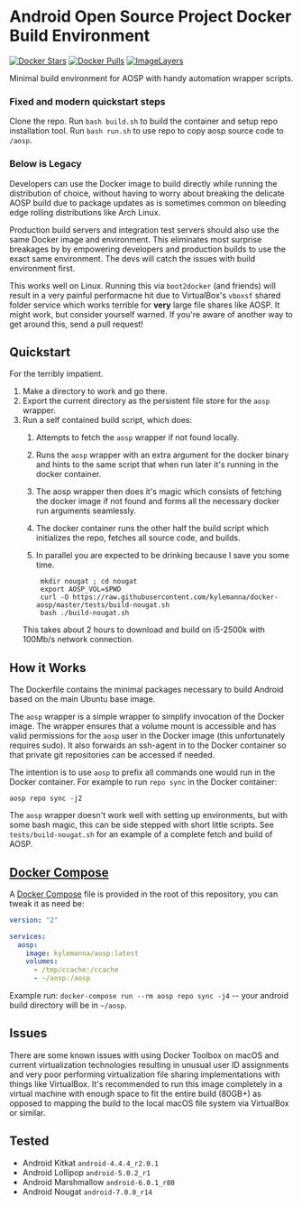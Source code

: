 Android Open Source Project Docker Build Environment
====================================================

[![Docker Stars](https://img.shields.io/docker/stars/kylemanna/aosp.svg)](https://hub.docker.com/r/kylemanna/aosp/)
[![Docker Pulls](https://img.shields.io/docker/pulls/kylemanna/aosp.svg)](https://hub.docker.com/r/kylemanna/aosp/)
[![ImageLayers](https://images.microbadger.com/badges/image/kylemanna/aosp.svg)](https://microbadger.com/#/images/kylemanna/aosp)

Minimal build environment for AOSP with handy automation wrapper scripts.

### Fixed and modern quickstart steps
Clone the repo. Run `bash build.sh` to build the container and setup repo installation tool. Run `bash run.sh` to use repo to copy aosp source code to `/aosp`.

### Below is Legacy

Developers can use the Docker image to build directly while running the
distribution of choice, without having to worry about breaking the delicate
AOSP build due to package updates as is sometimes common on bleeding edge
rolling distributions like Arch Linux.

Production build servers and integration test servers should also use the same
Docker image and environment. This eliminates most surprise breakages by
by empowering developers and production builds to use the exact same
environment.  The devs will catch the issues with build environment first.

This works well on Linux.  Running this via `boot2docker` (and friends) will
result in a very painful performacne hit due to VirtualBox's `vboxsf` shared
folder service which works terrible for **very** large file shares like AOSP.
It might work, but consider yourself warned.  If you're aware of another way to
get around this, send a pull request!


Quickstart
----------

For the terribly impatient.

1. Make a directory to work and go there.
2. Export the current directory as the persistent file store for the `aosp`
   wrapper.
3. Run a self contained build script, which does:
    1. Attempts to fetch the `aosp` wrapper if not found locally.
    2. Runs the `aosp` wrapper with an extra argument for the docker binary and
       hints to the same script that when run later it's running in the docker
       container.
    3. The aosp wrapper then does it's magic which consists of fetching the
       docker image if not found and forms all the necessary docker run
       arguments seamlessly.
    4. The docker container runs the other half the build script which
       initializes the repo, fetches all source code, and builds.
    5. In parallel you are expected to be drinking because I save you some time.

            mkdir nougat ; cd nougat
            export AOSP_VOL=$PWD
            curl -O https://raw.githubusercontent.com/kylemanna/docker-aosp/master/tests/build-nougat.sh
            bash ./build-nougat.sh

    This takes about 2 hours to download and build on i5-2500k with 100Mb/s network connection.

How it Works
------------

The Dockerfile contains the minimal packages necessary to build Android based
on the main Ubuntu base image.

The `aosp` wrapper is a simple wrapper to simplify invocation of the Docker
image.  The wrapper ensures that a volume mount is accessible and has valid
permissions for the `aosp` user in the Docker image (this unfortunately
requires sudo).  It also forwards an ssh-agent in to the Docker container
so that private git repositories can be accessed if needed.

The intention is to use `aosp` to prefix all commands one would run in the
Docker container.  For example to run `repo sync` in the Docker container:

    aosp repo sync -j2

The `aosp` wrapper doesn't work well with setting up environments, but with
some bash magic, this can be side stepped with short little scripts.  See
`tests/build-nougat.sh` for an example of a complete fetch and build of AOSP.

[Docker Compose][]
------

A [Docker Compose][] file is provided in the root of this repository, you can tweak it as need be:

```yaml
version: "2"

services:
  aosp:
    image: kylemanna/aosp:latest
    volumes:
      - /tmp/ccache:/ccache
      - ~/aosp:/aosp
```
Example run: `docker-compose run --rm aosp repo sync -j4` -- your android build directory will be in `~/aosp`.

Issues
------

There are some known issues with using Docker Toolbox on macOS and current
virtualization technologies resulting in unusual user ID assignments and very
poor performing virtualization file sharing implementations with things like
VirtualBox.  It's recommended to run this image completely in a virtual machine
with enough space to fit the entire build (80GB+) as opposed to mapping the
build to the local macOS file system via VirtualBox or similar.

Tested
------

* Android Kitkat `android-4.4.4_r2.0.1`
* Android Lollipop `android-5.0.2_r1`
* Android Marshmallow `android-6.0.1_r80`
* Android Nougat `android-7.0.0_r14`

[Docker Compose]: https://docs.docker.com/compose
